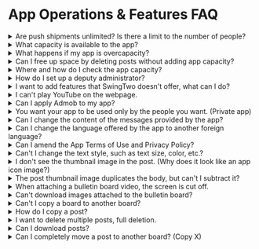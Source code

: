 # App Operations & Features FAQ

<details>

<summary>Are push shipments unlimited? Is there a limit to the number of people?</summary>

Yes, push shipments are unlimited.

Push has **no limit to the number of dispatches and is available to an unlimited number of people.**

In addition, all the features offered by the Swing-to-App are free, so push sending is free, and you can send pushes freely.

</details>

<details>

<summary>What capacity is available to the app?</summary>

The free version and the paid version also have different capacity depending on the product used.

**\*Free version: 100MB capacity**

**\*Paid version**

1\)Basic type use ticket: 2GB capacity

2\)Expandable subscription: 10GB capacity

3\)Premium Use: 50GB of capacity

Please check the capacity provided by version and by product.

</details>

<details>

<summary>What happens if my app is overcapacity?</summary>

If the amount of capacity provided to the app is exceeded, the app will be suspended. \*Stop after 3 days of overcapacity

Even if you use a paid app, regardless of the remaining period of use, it will be suspended if the capacity is exceeded.

Suspension of an app due to an overcapacity is the same as the expiration of the subscription period.

(See image)

**The app won't be deleted, but when you launch it, you'll get a "Your subscription has expired" message and the app won't run.**

Users who download the app from the Store will also be restricted from using the app when the message appears.

Therefore, if the capacity is exceeded, you can free up capacity by purchasing and applying a separate capacity add-on for as much capacity as you are insufficient, or by deleting the larger posts from the resource management page.

If the capacity is exceeded, we will notify you by e-mail or text.

</details>

<details>

<summary>Can I free up space by deleting posts without adding app capacity?</summary>

Yes you can.

East Sea to the App Operation Page - Service Management - Resource Management page.

You can check the post capacity on that page.

**\*Posts you don't need (images such as photos) can be checked and deleted.**

**As soon as you delete it, you'll see a new capacity aggregation, and you can free up capacity by deleting the post.**

(See image)

[![](https://s3.ap-northeast-2.amazonaws.com/swing2bucket/resource/image/help/11c1834143a103ebefc9c172493e945a.png)](http://blog.naver.com/PostView.nhn?blogId=swing2app\&logNo=221208812417\&parentCategoryNo=\&categoryNo=49\&viewDate=\&isShowPopularPosts=false\&from=postView)

\* For more information on how to use resource management, please check the corresponding manual.&#x20;

**☞ **<mark style="color:blue;">**\[App Capacity Management - Go to the Resource Management How-to Manual]**</mark>

</details>

<details>

<summary>Where and how do I check the app capacity? </summary>

You can check the app capacity by going to the <mark style="color:blue;">\[Service Management-Resource Management]</mark> page.

You can see what's available in the app, what it's currently using, and what's remaining available.

</details>

<details>

<summary>How do I set up a deputy administrator?</summary>

On the swing app operation page, go to <mark style="color:blue;">the Membership Management – \[Member Inquiry] menu.</mark>

You can select the user you want to set as a deputy administrator and then change the permissions to administrator in the permission group settings

**There's no separate name of a deputy administrator, but the creator of the app gives the app user administrator privileges to manage and run the app together.**

We'll attach a link to the detailed method, so it's easy to understand if you look at it.

**☞ **<mark style="color:blue;">**Go to see how to set up a deputy administrator**</mark>

</details>

<details>

<summary>I want to add features that SwingTwo doesn't offer, what can I do?</summary>

We are customizing for those who want a service that goes beyond a swing-to-app solution.

Customization means app development, providing customization in 1:1 customization. You can do this by asking the Swing team.

If you would like to develop an app or have the features you need, please send your proposal or storyboard help@swing2app.co.kr swing email.

After confirmation, the development team will guide you through the availability of development, quotations, etc.

</details>

<details>

<summary>I can't play YouTube on the webpage.</summary>

This is a problem caused by YouTube not allowing you to embed apps or built-in sites. If you change the YouTube link url to the following format, it will work smoothly:&#x20;

**Example) **<mark style="color:blue;">**https://youtu.be/W8Ysr18ZxxU?t=1\*\*\*\* → https://www.youtube.com/embed/W8Ysr18ZxxU?t=1**</mark>

If you change the link format a little bit as above, you can watch the video from within the webpage without problems.

</details>

<details>

<summary>Can I apply Admob to my app?</summary>

You can set up and operate the Admob plugin directly in your own apps.

Admob can be set directly by purchasing the \[Google Admob Applied Plugin] product from the Swing Plugin purchase page.

For more information on how to set up an admob, please refer to the manual.&#x20;

**☞ **<mark style="color:blue;">**\[Go to Google Admob Setup How-to Help]**</mark>

</details>

<details>

<summary>You want your app to be used only by the people you want. (Private app)</summary>

Yes you can.

Only users who have installed the app can be approved and designated to use the app by the administrator.

First, in \[Service Management - Policy Management], set the app subscription policy - app privacy to 'Private'.

If you set it to private, users who install the app will have to sign up unconditionally. (If you do not register, you will not be able to use the app)

Even if the registration is complete, the administrator must approve the member before he or she can use the app.

\+Administrators can change their status to 'Approve' by selecting only the desired members from the list of registered members on the \[Push & Member-Inquiry] page.

\+Authorized users will use your app normally, and if they don't get approved, they won't be able to use it.&#x20;

**☞ **<mark style="color:blue;">**See how to create a private app**</mark>

</details>

<details>

<summary>Can I change the content of the messages provided by the app?</summary>

Yes you can.

The content text used in the app can be modified and used by the administrator himself, and it can be changed to a foreign language.&#x20;

Go to <mark style="color:blue;">App</mark> <mark style="color:blue;">Operations→Service Management→Manage App Strings, and you'll see all the phrases and messages displayed and used in your app.</mark>

\-If you modify the entire text of the app, please press the \[Download] button to accept it as an Excel file, modify it and register the file again.

\-If you modify only a few phrases, you can search for and find the contents by pressing the \*control + F button.

After editing the content, please go to App Creation and press the \[Update App] button to update to the new version.&#x20;

<mark style="color:blue;">**\[Go to the App String Modification Manual Manual]**</mark>

</details>

<details>

<summary>Can I change the language offered by the app to another foreign language?</summary>

Yes you can.

If you want to create an app that is available in English, please use it on the Swing-to-App global site. Swing-to-App Global Site: <mark style="color:blue;">https://www.swing2app.com/</mark>

Global sites are created with the app default language all set to English, so they are automatically set to English without any further changes.

\*Since it is not linked to the Korean site, you will need to register a new member to create an app when using the global site.

If you want to change to another foreign language, such as Chinese or Japanese, or if you only want to change a few to English, you can do so in String Management.&#x20;

Go to <mark style="color:blue;">App Operations→Service Management→Manage App Strings, and you'll see all the phrases and messages displayed and used in your app.</mark>

\-If you modify the entire text of the app, please press the \[Download] button to accept it as an Excel file, modify it and register the file again.

\-If you modify only a few phrases, you can search for and find the contents by pressing the \*control + F button.

After editing the content, please go to App Creation and press the \[Update App] button to update to the new version.&#x20;

<mark style="color:blue;">**\[Go to the App String Modification Manual Manual]**</mark>

</details>

<details>

<summary>Can I amend the App Terms of Use and Privacy Policy?</summary>

Yes you can. The App Terms of Use can be modified in the <mark style="color:blue;">App Operations - Service Management - Policy Management - App Subscription Policies page - Terms of Service.</mark>

<img src="https://wp.swing2app.co.kr/wp-content/uploads/2022/07/c7574360e9aa312995b45efd5305c0fe.png" alt="" data-size="original">

For each question, we put the content in the Swing-to-App basic settings, so the content is all entered.

Please check the contents and modify the App Terms of Use to suit the app you created.

After modifying the contents on that page, click the **\[Set Policy]** button to save it.

</details>

<details>

<summary>Can't I change the text style, such as text size, color, etc.?</summary>

Write a post - If you choose to write with the **HTML editor**, you can change the style of the text.

When writing in general, writing directly from the app doesn't apply style.

\*\*Swing-to-app homepage web dashboard - **only available for writing with** **HTML editor.**

After you create a bulletin board, go to the board where you want to write in the Manage Posts menu.

If you choose to Write as an HTML Editor, you can add a variety of text styles.&#x20;

**☞ **<mark style="color:blue;">**See how to use HTML Editor writing**</mark>

</details>

<details>

<summary>I don't see the thumbnail image in the post. (Why does it look like an app icon image?)</summary>

When specifying a thumbnail image in a post, be sure to select Attach Photo to attach the image file.

If you put an image inside the content (body), the image is not designated as a thumbnail because it is recognized as text.

So when you assign a thumbnail image to your post! Please be sure to register as an attached image.

(See image)

<img src="https://wp.swing2app.co.kr/wp-content/uploads/2018/09/%EC%84%AC%EB%84%A4%EC%9D%BC2_20.06.png" alt="" data-size="original">

<mark style="color:red;">\*\* This feature is not available in the app, only on the swing homepage - pc version web, mobile version web.</mark>

</details>

<details>

<summary>The post thumbnail image duplicates the body, but can't I subtract it?</summary>

The thumbnail image is designated as the representative image of the first image of the post.

At this time, the image designated as the thumbnail will also appear as the representative image of the post, and it will also appear as a duplicate in the text. It's simple to make it look like a thumbnail without duplication.

\*\*When entering a post, please check \[Use the first image thumbnail]. With this feature, thumbnailed images don't appear duplicates in the body and can only be used as representative images.

<img src="https://wp.swing2app.co.kr/wp-content/uploads/2018/09/%EC%84%AC%EB%84%A4%EC%9D%BC_20.06.png" alt="" data-size="original">

</details>

<details>

<summary>When attaching a bulletin board video, the screen is cut off.</summary>

Usually, when you attach a video to a bulletin board, the video size is automatically adjusted to the horizontal size of the phone. Sometimes a video is cropped and visible, or the aspect X ratio doesn't fit. In this case, you can modify the size and put it in.

1\. First, please copy the 'Source Code' when you copy the video link.

<img src="https://wp.swing2app.co.kr/wp-content/uploads/2018/09/%EC%BA%A1%EC%B2%98-2.png" alt="" data-size="original">

2\. And when attaching a video from the bulletin board, please put it as \[embedded code].

<img src="https://wp.swing2app.co.kr/wp-content/uploads/2018/09/%EC%BA%A1%EC%B2%982.png" alt="" data-size="original">

3\. At this time, you can modify the horizontal and vertical sizes listed in the link and insert them. If you do it at 340px horizontally and 240px vertically, it will fit into your phone's screen. (Nowadays, the size of the mobile phone has increased, so even if it is 380 X 220, it fits well\~)

<img src="https://wp.swing2app.co.kr/wp-content/uploads/2018/09/%EC%BA%A1%EC%B2%983.png" alt="" data-size="original">

</details>

<details>

<summary>Can't download images attached to the bulletin board?</summary>

You can download and save the image attached to the bulletin board.

Please select an image from the bulletin board post detail view.

Then there's the down button in the top right corner.

You can also select the appropriate button to download the photos you uploaded to the bulletin board to your mobile phone.

[![](https://s3.ap-northeast-2.amazonaws.com/swing2bucket/resource/image/help/5791d512b27dc0f30cfb4f50732f4ac3.png)](http://blog.naver.com/PostView.nhn?blogId=swing2app\&Redirect=View\&logNo=221208826012\&categoryNo=49\&isAfterWrite=true\&redirect=View\&widgetTypeCall=true\&directAccess=false)

</details>

<details>

<summary>Can't I copy a board to another board?</summary>

The bulletin board can be copied.

The copy board function is set up for each bulletin board, making it easy to copy a board.

\*Swing app operation page - from the \[Post Management] menu - Go to the board you want to copy.

By pressing the \[Copy Board Board] button at the top of the bulletin board, you can select the target board to be copied.

When you copy, all posts on the board are copied to that board.

(See image)&#x20;

<img src="https://wp.swing2app.co.kr/wp-content/uploads/2018/09/%EA%B2%8C%EC%8B%9C%ED%8C%90%EB%B3%B5%EC%82%AC_20.06.png" alt="" data-size="original">

**☞ **<mark style="color:blue;">**See how to copy a bulletin board**</mark>

</details>

<details>

<summary>How do I copy a post?</summary>

You can copy and move the written post to another board.

You can select individual posts, or you can select multiple posts at once and copy them to a specific bulletin board.

<img src="https://wp.swing2app.co.kr/wp-content/uploads/2018/11/%EA%B2%8C%EC%8B%9C%EB%AC%BC%EB%B3%B5%EC%82%AC_20.06.png" alt="" data-size="original">

**1)App Operation Page – In Manage Posts, select the board from which you want to copy the text**

**2) Select the 'Listed' view of posts**

3\) You can check the **\[Copy Post]** button in the post list.

After selecting the post you want to copy, you can **click the Copy Post button** **to copy the post to the board of your choice.**&#x20;

**☞ **<mark style="color:blue;">**\[Go to see how to copy the post]**</mark>

</details>

<details>

<summary>I want to delete multiple posts, full deletion.</summary>

With the Batch Delete Posts feature, you can delete multiple posts at once or delete an entire post.

<img src="https://wp.swing2app.co.kr/wp-content/uploads/2020/06/%EA%B2%8C%EC%8B%9C%EB%AC%BC%EC%9D%BC%EA%B4%84%EC%82%AD%EC%A0%9C2.png" alt="" data-size="original">

After you go to the board where you want to delete the post from the post management

\- Please select 'View List'. (second icon)

\- Multiple selections of posts you want to delete (if you select the entire article, the entire post will be selected at once)

\- Select the \[Delete Posts in Bulk] button to delete the selected posts done at once. ☞ <mark style="color:blue;">**\[Go to see how to use batch deletion of posts]**</mark>

</details>

<details>

<summary>Can I download posts?</summary>

Yes you can.

App Operation - By using \[Post Down] provided by Post Management, you can download and archive posts written on the bulletin board as Excel files.

<img src="https://wp.swing2app.co.kr/wp-content/uploads/2022/07/%EA%B2%8C%EC%8B%9C%EA%B8%80%EB%8B%A4%EC%9A%B4.png" alt="" data-size="original">

**→ the app operation page, you can check the \[Post Down] button in the list of posts created → the post management→ board move.**

However, when the post is down, the image other than the text is not downloaded.

</details>

<details>

<summary>Can I completely move a post to another board? (Copy X)</summary>

You can use the Move Posts feature to move posts to other bulletin boards.

Copy a post is the ability to copy a post to another bulletin board, so that the article is retained on an existing board.

Moving a post is the same as the cut function.

When you move a post to a different board, the post on the existing board is deleted.

**How to use Move Posts**

<img src="https://wp.swing2app.co.kr/wp-content/uploads/2022/07/%EA%B2%8C%EC%8B%9C%EA%B8%80%EC%9D%B4%EB%8F%991.png" alt="" data-size="original">

1\) App Operation – Select the board you created in Post Management and move it. (Select the board you want to move the post to)

2\) Select \[List]

3\) Select the post you want to move from the list of created posts.

4\)Select the \[Move Post] button.

</details>
